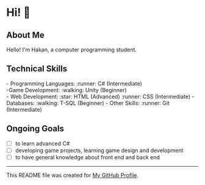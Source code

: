 # Hi! :wave:

## About Me
Hello! I'm Hakan, a computer programming student.

## Technical Skills
<div style="display: flex; justify-content: space-between;">
- Programming Languages:
  :runner: C# (Intermediate)
   </div>
   <div style="display: flex; justify-content: space-between;">
-Game Development:
  :walking: Unity (Beginner)
     </div>
- Web Development:
  :star: HTML (Advanced)
  :runner: CSS (Intermediate)
   </div>
- Databases:
  :walking: T-SQL (Beginner)
   </div>
- Other Skills:
  :runner: Git (Intermediate)
 </div>

## Ongoing Goals
- [ ] to learn advanced C#
- [ ] developing game projects, learning game design and development
- [ ] to have general knowledge about front end and back end

---
This README file was created for [My GitHub Profile](https://github.com/Hakan-Hasircioglu).
